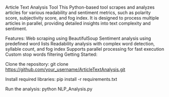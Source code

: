 Article Text Analysis Tool
This Python-based tool scrapes and analyzes articles for various readability and sentiment metrics, such as polarity score, 
subjectivity score, and fog index. It is designed to process multiple articles in parallel, providing detailed insights into text complexity and sentiment.

Features:
Web scraping using BeautifulSoup
Sentiment analysis using predefined word lists
Readability analysis with complex word detection, syllable count, and fog index
Supports parallel processing for fast execution
Custom stop words filtering
Getting Started:

Clone the repository:
git clone https://github.com/your_username/ArticleTextAnalysis.git

Install required libraries:
pip install -r requirements.txt

Run the analysis:
python NLP_Analysis.py
